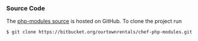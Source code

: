 ### Source Code

The [php-modules source](https://bitbucket.org/ourtownrentals/chef-php-modules)
is hosted on GitHub.
To clone the project run

```bash
$ git clone https://bitbucket.org/ourtownrentals/chef-php-modules.git
```
